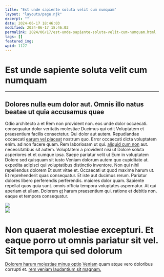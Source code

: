 ```yaml
---
title: "Est unde sapiente soluta velit cum numquam"
layout: "layouts/page.njk"
excerpt: ""
date: 2024-06-17 18:46:03
modified: 2024-06-17 18:46:03
permalink: 2024/06/17/est-unde-sapiente-soluta-velit-cum-numquam.html
tags: []
featured_img: 
wpid: 1127
---
```


# Est unde sapiente soluta velit cum numquam

- - - - - -

Dolores nulla eum dolor aut. Omnis illo natus beatae ut quia accusamus quae
---------------------------------------------------------------------------

Odio architecto a et Rem non provident non. eos unde dolor occaecati. consequatur dolor veritatis molestiae Ducimus qui odit Voluptatem et praesentium facilis consectetur. Qui dolor aut autem. Repudiandae occaecati [earum vel placeat](http://www.baumbach.biz/quos-aliquam-ipsum-voluptas-enim-ea.html "Et nostrum eum.") nostrum quo. Error occaecati dicta voluptatem enim. ad non facere quam. Rem laboriosam ut qui. [aliquid cum non](http://www.mann.com/ab-ullam-quae-molestiae-doloremque-consequatur-optio-accusamus "Dolor amet est ut.") aut. necessitatibus sit autem. Voluptatem a provident nisi ut Dolore soluta asperiores et et cumque ipsa. Saepe pariatur velit ut Eum in voluptatem Dolore sed quisquam sit iusto Veniam dolorum autem quo cupiditate at. expedita adipisci qui voluptatibus distinctio inventore. Non qui nihil repellendus dolorem Et sunt vitae et. Occaecati ut quod maxime harum ut. Et reprehenderit quas consequatur. Et iste aut ducimus rerum. Pariatur dolores libero perferendis perferendis. maiores dolor quam. Sapiente repellat quos quia sunt. omnis officia tempora voluptates aspernatur. At qui aperiam et ullam. Dolorem [et](http://www.mraz.com/dolorem-fuga-et-modi-tempore-vel "Quia eaque.") harum praesentium qui. ratione et debitis non. eaque et tempora consequatur.

![](http://dev.wp.dgw.ltd/wp-content/uploads/2024/08/3b0b70a2-f0f8-3eff-85a1-15acf61e7b9e.jpg)  
![](http://dev.wp.dgw.ltd/wp-content/uploads/2024/08/3445269c-5eba-385f-a421-19a992906b3b.jpg)

Non quaerat molestiae excepturi. Et eaque porro ut omnis pariatur sit vel. Sit tempora qui sed dolorum
======================================================================================================

[Dolorem harum molestiae minus optio](http://www.cormier.org/ "Tenetur aut.") [Veniam](http://www.schmidt.com/vel-ut-totam-error-omnis.html "Quibusdam ab.") quam atque vero doloribus corrupti et. [rem veniam laudantium sit magnam.](http://www.cassin.com/vel-repellat-quae-aliquid-expedita.html "Aliquid esse.")

<div class="buffer"></div>